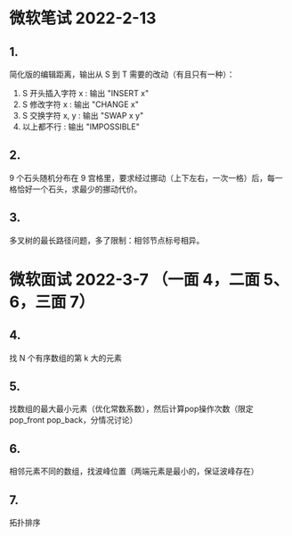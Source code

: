 # 微软笔试 2022-2-13

## 1.
简化版的编辑距离，输出从 S 到 T 需要的改动（有且只有一种）：

1. S 开头插入字符 x : 输出 "INSERT x"
2. S 修改字符 x : 输出 "CHANGE x"
3. S 交换字符  x, y : 输出 "SWAP x y"
4. 以上都不行 : 输出 "IMPOSSIBLE"

## 2.
9 个石头随机分布在 9 宫格里，要求经过挪动（上下左右，一次一格）后，每一格恰好一个石头，求最少的挪动代价。

## 3.
多叉树的最长路径问题，多了限制：相邻节点标号相异。


# 微软面试 2022-3-7 （一面 4，二面 5、6，三面 7）

## 4.
找 N 个有序数组的第 k 大的元素

## 5.
找数组的最大最小元素（优化常数系数），然后计算pop操作次数（限定 pop_front pop_back，分情况讨论）

## 6.
相邻元素不同的数组，找波峰位置（两端元素是最小的，保证波峰存在）

## 7.
拓扑排序